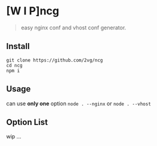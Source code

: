 # [W I P]ncg
> easy nginx conf and vhost conf generator.

## Install
```
git clone https://github.com/2vg/ncg
cd ncg
npm i
```

## Usage
can use **only one** option
`node . --nginx` or `node . --vhost`

## Option List
wip ...
